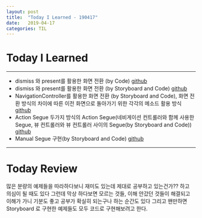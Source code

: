 ```yaml
---
layout: post
title:  "Today I Learned - 190417"
date:   2019-04-17
categories: TIL
---
```


# Today I Learned

---

- dismiss 와 present를 활용한 화면 전환 (by Code) [github](https://github.com/VincentGeranium/Swift-Example/tree/master/Scene-Trans02)
- dismiss 와 present를 활용한 화면 전환 (by Storyboard and Code) [github](https://github.com/VincentGeranium/Swift-Example/tree/master/Scene-Trans01-BackButton)
- NavigationController를 활용한 화면 전환 (by Storyboard and Code), 화면 전환 방식의 차이에 따른 이전 화면으로 돌아가기 위한 각각의 메소드 활용 방식 [github](https://github.com/VincentGeranium/Swift-Example/tree/master/Scene-Trans-NavigationController01)
- Action Segue 두가지 방식의 Action Segue(네비게이션 컨트롤러와 함께 사용한 Segue, 뷰 컨트롤러와 뷰 컨트롤러 사이의 Segue(by Storyboard and Code)) [github](https://github.com/VincentGeranium/Swift-Example/tree/master/Scene-ActionSegue)
- Manual Segue 구현(by Storyboard and Code) [github](https://github.com/VincentGeranium/Swift-Example/tree/master/Scene-ManualSegue)

---

# Today Review

많은 분량의 예제들을 따라하다보니 재미도 있는데 제대로 공부하고 있는건가?? 하고 의심이 될 때도 있다
그런데 막상 하다보면 모르는 것들, 이해 안갔던 것들이 해결되고 이해가 가니 기분도 좋고 공부가 확실히 되는구나 하는 순간도 있다
그리고 왠만하면 Storyboard 로 구현한 예제들도 모두 코드로 구현해보려고 한다.
